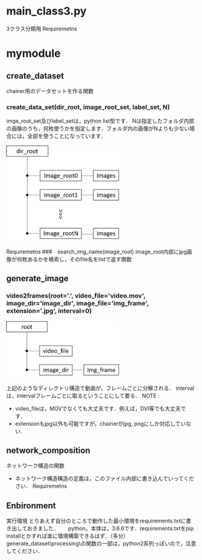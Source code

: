# main_class3.py
3クラス分類用
Requiremetns

# mymodule
## create_dataset
chainer用のデータセットを作る関数
### create_data_set(dir_root, image_root_set, label_set, N)
imge_root_set及びlabel_setは，python list型です．
Nは指定したフォルダ内部の画像のうち，何枚使うかを指定します．フォルダ内の画像がNよりも少ない場合には，全部を使うことになっています．

<img src="./images/dir_composition_for_create_data_set.png" width="300">

Requiremetns
###　search_img_name(image_root)
image_root内部にjpg画像が何枚あるかを検索し，そのfile名をlistで返す関数


## generate_image
### video2frames(root='.', video_file='video.mov', image_dir='image_dir', image_file='img_frame', extension='.jpg', interval=0)

<img src="./images/dir_composition_for_video2frames.png" width="300">

上記のようなディレクトリ構造で動画が，フレームごとに分解される．
intervalは，intervalフレームごとに取るということにして要る．
NOTE :　　
- video_fileは，MOVでなくても大丈夫です．例えば，DVI等でも大丈夫です．
- extensionもjpg以外も可能ですが，chainerがjpg, pngにしか対応していない.


## network_composition
ネットワーク構造の関数
- ネットワーク構造構造の定義は，このファイル内部に書き込んでいってください．
Requiremetns

## Enbironment
実行環境
とりあえず自分のところで動作した最小環境をrequirements.txtに書き出しておきました．　　
python，本体は，3.6.6です．requirements.txtをpip installとかすれば楽に環境構築できるはず．（多分）　　
generate_dataset\processing\の関数の一部は，python2系列っぽいので，注意してください．
